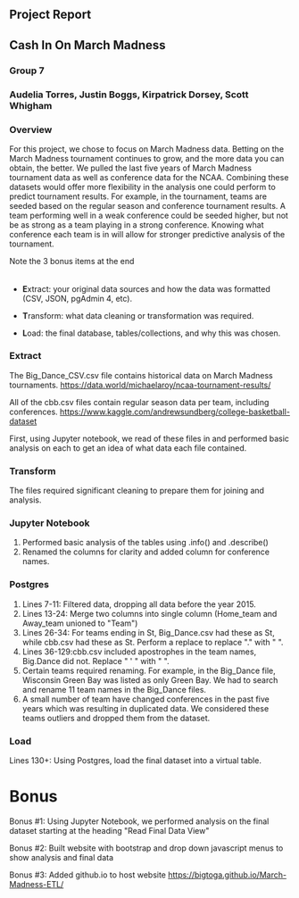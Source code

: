 ## Project Report

## Cash In On March Madness

### Group 7
### Audelia Torres, Justin Boggs, Kirpatrick Dorsey, Scott Whigham

### Overview

For this project, we chose to focus on March Madness data. Betting on the March Madness tournament continues to grow, and the more data you can obtain, the better. We pulled the last five years of March Madness tournament data as well as conference data for the NCAA. Combining these datasets would offer more flexibility in the analysis one could perform to predict tournament results. For example, in the tournament, teams are seeded based on the regular season and conference tournament results. A team performing well in a weak conference could be seeded higher, but not be as strong as a team playing in a strong conference. Knowing what conference each team is in will allow for stronger predictive analysis of the tournament. 

Note the 3 bonus items at the end
######

* **E**xtract: your original data sources and how the data was formatted (CSV, JSON, pgAdmin 4, etc).

* **T**ransform: what data cleaning or transformation was required.

* **L**oad: the final database, tables/collections, and why this was chosen.

### Extract
The Big_Dance_CSV.csv file contains historical data on March Madness tournaments.
https://data.world/michaelaroy/ncaa-tournament-results/

All of the cbb.csv files contain regular season data per team, including conferences.
https://www.kaggle.com/andrewsundberg/college-basketball-dataset

First, using Jupyter notebook, we read of these files in and performed basic analysis on each to get an idea of what data each file contained.

### Transform
The files required significant cleaning to prepare them for joining and analysis. 

### Jupyter Notebook
1. Performed basic analysis of the tables using .info() and .describe()
2. Renamed the columns for clarity and added column for conference names.

### Postgres
1. Lines 7-11: Filtered data, dropping all data before the year 2015.
2. Lines 13-24: Merge two columns into single column (Home_team and Away_team unioned to "Team")
3. Lines 26-34:  For teams ending in St, Big_Dance.csv had these as St, while cbb.csv had these as St. Perform a replace to replace "." with " ".
4. Lines 36-129:cbb.csv included apostrophes in the team names, Big.Dance did not. Replace " ' " with " ".
5. Certain teams required renaming. For example, in the Big_Dance file, Wisconsin Green Bay was listed as only Green Bay. We had to search and rename 11 team names in the Big_Dance files.
6. A small number of team have changed conferences in the past five years which was resulting in duplicated data. We considered these teams outliers and dropped them from the dataset.              

### Load
Lines 130+: Using Postgres, load the final dataset into a virtual table.

# Bonus
Bonus #1: Using Jupyter Notebook, we performed analysis on the final dataset starting at the heading "Read Final Data View"

Bonus #2: Built website with bootstrap and drop down javascript menus to show analysis and final data

Bonus #3: Added github.io to host website <a href="https://bigtoga.github.io/March-Madness-ETL/" target="_blank">https://bigtoga.github.io/March-Madness-ETL/</a>
